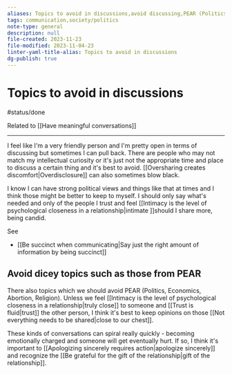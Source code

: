 ```yaml
---
aliases: Topics to avoid in discussions,avoid discussing,PEAR (Politics, Economics, Abortion, Religion),topics to avoid,avoid topics about PEAR (Politics, Economics, Abortion, Religion)
tags: communication,society/politics
note-type: general
description: null
file-created: 2023-11-23
file-modified: 2023-11-04-23
linter-yaml-title-alias: Topics to avoid in discussions
dg-publish: true
---
```


# Topics to avoid in discussions

#status/done

Related to [[Have meaningful conversations]]

---

I feel like I'm a very friendly person and I'm pretty open in terms of discussing but sometimes I can pull back. There are people who may not match my intellectual curiosity or it's just not the appropriate time and place to discuss a certain thing and it's best to avoid. [[Oversharing creates discomfort|Overdisclosure]] can also sometimes blow black.

I know I can have strong political views and things like that at times and I think those might be better to keep to myself. I should only say what's needed and only of the people I trust and feel [[Intimacy is the level of psychological closeness in a relationship|intimate ]]should I share more, being candid.

See
- [[Be succinct when communicating|Say just the right amount of information by being succinct]]

## Avoid dicey topics such as those from PEAR

There also topics which we should avoid PEAR (Politics, Economics, Abortion, Religion). Unless we feel [[Intimacy is the level of psychological closeness in a relationship|truly close]] to someone and [[Trust is fluid|trust]] the other person, I think it's best to keep opinions on those [[Not everything needs to be shared|close to our chest]].

These kinds of conversations can spiral really quickly - becoming emotionally charged and someone will get eventually hurt. If so, I think it's important to [[Apologizing sincerely requires action|apologize sincerely]] and recognize the [[Be grateful for the gift of the relationship|gift of the relationship]].

